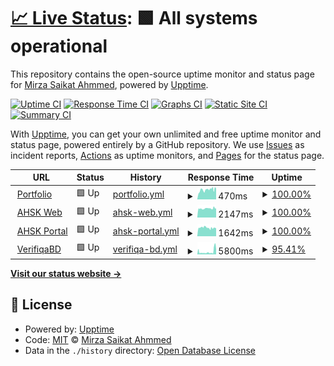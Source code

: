 # [📈 Live Status](https://mirzasaikatahmmed.github.io/uptimeMonitor): <!--live status--> **🟩 All systems operational**

This repository contains the open-source uptime monitor and status page for [Mirza Saikat Ahmmed](https://mirzasaikatahmmed.info/), powered by [Upptime](https://github.com/upptime/upptime).

[![Uptime CI](https://github.com/mirzasaikatahmmed/uptimeMonitor/workflows/Uptime%20CI/badge.svg)](https://github.com/mirzasaikatahmmed/uptimeMonitor/actions?query=workflow%3A%22Uptime+CI%22)
[![Response Time CI](https://github.com/mirzasaikatahmmed/uptimeMonitor/workflows/Response%20Time%20CI/badge.svg)](https://github.com/mirzasaikatahmmed/uptimeMonitor/actions?query=workflow%3A%22Response+Time+CI%22)
[![Graphs CI](https://github.com/mirzasaikatahmmed/uptimeMonitor/workflows/Graphs%20CI/badge.svg)](https://github.com/mirzasaikatahmmed/uptimeMonitor/actions?query=workflow%3A%22Graphs+CI%22)
[![Static Site CI](https://github.com/mirzasaikatahmmed/uptimeMonitor/workflows/Static%20Site%20CI/badge.svg)](https://github.com/mirzasaikatahmmed/uptimeMonitor/actions?query=workflow%3A%22Static+Site+CI%22)
[![Summary CI](https://github.com/mirzasaikatahmmed/uptimeMonitor/workflows/Summary%20CI/badge.svg)](https://github.com/mirzasaikatahmmed/uptimeMonitor/actions?query=workflow%3A%22Summary+CI%22)

With [Upptime](https://upptime.js.org), you can get your own unlimited and free uptime monitor and status page, powered entirely by a GitHub repository. We use [Issues](https://github.com/mirzasaikatahmmed/uptimeMonitor/issues) as incident reports, [Actions](https://github.com/mirzasaikatahmmed/uptimeMonitor/actions) as uptime monitors, and [Pages](https://mirzasaikatahmmed.github.io/uptimeMonitor) for the status page.

<!--start: status pages-->
<!-- This summary is generated by Upptime (https://github.com/upptime/upptime) -->
<!-- Do not edit this manually, your changes will be overwritten -->
<!-- prettier-ignore -->
| URL | Status | History | Response Time | Uptime |
| --- | ------ | ------- | ------------- | ------ |
| <img alt="" src="https://icons.duckduckgo.com/ip3/mirzasaikatahmmed.info.ico" height="13"> [Portfolio](https://mirzasaikatahmmed.info) | 🟩 Up | [portfolio.yml](https://github.com/mirzasaikatahmmed/uptimeMonitor/commits/HEAD/history/portfolio.yml) | <details><summary><img alt="Response time graph" src="./graphs/portfolio/response-time-week.png" height="20"> 470ms</summary><br><a href="https://mirzasaikatahmmed.github.io/uptimeMonitor/history/portfolio"><img alt="Response time 453" src="https://img.shields.io/endpoint?url=https%3A%2F%2Fraw.githubusercontent.com%2Fmirzasaikatahmmed%2FuptimeMonitor%2FHEAD%2Fapi%2Fportfolio%2Fresponse-time.json"></a><br><a href="https://mirzasaikatahmmed.github.io/uptimeMonitor/history/portfolio"><img alt="24-hour response time 519" src="https://img.shields.io/endpoint?url=https%3A%2F%2Fraw.githubusercontent.com%2Fmirzasaikatahmmed%2FuptimeMonitor%2FHEAD%2Fapi%2Fportfolio%2Fresponse-time-day.json"></a><br><a href="https://mirzasaikatahmmed.github.io/uptimeMonitor/history/portfolio"><img alt="7-day response time 470" src="https://img.shields.io/endpoint?url=https%3A%2F%2Fraw.githubusercontent.com%2Fmirzasaikatahmmed%2FuptimeMonitor%2FHEAD%2Fapi%2Fportfolio%2Fresponse-time-week.json"></a><br><a href="https://mirzasaikatahmmed.github.io/uptimeMonitor/history/portfolio"><img alt="30-day response time 453" src="https://img.shields.io/endpoint?url=https%3A%2F%2Fraw.githubusercontent.com%2Fmirzasaikatahmmed%2FuptimeMonitor%2FHEAD%2Fapi%2Fportfolio%2Fresponse-time-month.json"></a><br><a href="https://mirzasaikatahmmed.github.io/uptimeMonitor/history/portfolio"><img alt="1-year response time 453" src="https://img.shields.io/endpoint?url=https%3A%2F%2Fraw.githubusercontent.com%2Fmirzasaikatahmmed%2FuptimeMonitor%2FHEAD%2Fapi%2Fportfolio%2Fresponse-time-year.json"></a></details> | <details><summary><a href="https://mirzasaikatahmmed.github.io/uptimeMonitor/history/portfolio">100.00%</a></summary><a href="https://mirzasaikatahmmed.github.io/uptimeMonitor/history/portfolio"><img alt="All-time uptime 100.00%" src="https://img.shields.io/endpoint?url=https%3A%2F%2Fraw.githubusercontent.com%2Fmirzasaikatahmmed%2FuptimeMonitor%2FHEAD%2Fapi%2Fportfolio%2Fuptime.json"></a><br><a href="https://mirzasaikatahmmed.github.io/uptimeMonitor/history/portfolio"><img alt="24-hour uptime 100.00%" src="https://img.shields.io/endpoint?url=https%3A%2F%2Fraw.githubusercontent.com%2Fmirzasaikatahmmed%2FuptimeMonitor%2FHEAD%2Fapi%2Fportfolio%2Fuptime-day.json"></a><br><a href="https://mirzasaikatahmmed.github.io/uptimeMonitor/history/portfolio"><img alt="7-day uptime 100.00%" src="https://img.shields.io/endpoint?url=https%3A%2F%2Fraw.githubusercontent.com%2Fmirzasaikatahmmed%2FuptimeMonitor%2FHEAD%2Fapi%2Fportfolio%2Fuptime-week.json"></a><br><a href="https://mirzasaikatahmmed.github.io/uptimeMonitor/history/portfolio"><img alt="30-day uptime 100.00%" src="https://img.shields.io/endpoint?url=https%3A%2F%2Fraw.githubusercontent.com%2Fmirzasaikatahmmed%2FuptimeMonitor%2FHEAD%2Fapi%2Fportfolio%2Fuptime-month.json"></a><br><a href="https://mirzasaikatahmmed.github.io/uptimeMonitor/history/portfolio"><img alt="1-year uptime 100.00%" src="https://img.shields.io/endpoint?url=https%3A%2F%2Fraw.githubusercontent.com%2Fmirzasaikatahmmed%2FuptimeMonitor%2FHEAD%2Fapi%2Fportfolio%2Fuptime-year.json"></a></details>
| <img alt="" src="https://icons.duckduckgo.com/ip3/ahskbera.edu.bd.ico" height="13"> [AHSK Web](https://ahskbera.edu.bd) | 🟩 Up | [ahsk-web.yml](https://github.com/mirzasaikatahmmed/uptimeMonitor/commits/HEAD/history/ahsk-web.yml) | <details><summary><img alt="Response time graph" src="./graphs/ahsk-web/response-time-week.png" height="20"> 2147ms</summary><br><a href="https://mirzasaikatahmmed.github.io/uptimeMonitor/history/ahsk-web"><img alt="Response time 2123" src="https://img.shields.io/endpoint?url=https%3A%2F%2Fraw.githubusercontent.com%2Fmirzasaikatahmmed%2FuptimeMonitor%2FHEAD%2Fapi%2Fahsk-web%2Fresponse-time.json"></a><br><a href="https://mirzasaikatahmmed.github.io/uptimeMonitor/history/ahsk-web"><img alt="24-hour response time 2137" src="https://img.shields.io/endpoint?url=https%3A%2F%2Fraw.githubusercontent.com%2Fmirzasaikatahmmed%2FuptimeMonitor%2FHEAD%2Fapi%2Fahsk-web%2Fresponse-time-day.json"></a><br><a href="https://mirzasaikatahmmed.github.io/uptimeMonitor/history/ahsk-web"><img alt="7-day response time 2147" src="https://img.shields.io/endpoint?url=https%3A%2F%2Fraw.githubusercontent.com%2Fmirzasaikatahmmed%2FuptimeMonitor%2FHEAD%2Fapi%2Fahsk-web%2Fresponse-time-week.json"></a><br><a href="https://mirzasaikatahmmed.github.io/uptimeMonitor/history/ahsk-web"><img alt="30-day response time 2123" src="https://img.shields.io/endpoint?url=https%3A%2F%2Fraw.githubusercontent.com%2Fmirzasaikatahmmed%2FuptimeMonitor%2FHEAD%2Fapi%2Fahsk-web%2Fresponse-time-month.json"></a><br><a href="https://mirzasaikatahmmed.github.io/uptimeMonitor/history/ahsk-web"><img alt="1-year response time 2123" src="https://img.shields.io/endpoint?url=https%3A%2F%2Fraw.githubusercontent.com%2Fmirzasaikatahmmed%2FuptimeMonitor%2FHEAD%2Fapi%2Fahsk-web%2Fresponse-time-year.json"></a></details> | <details><summary><a href="https://mirzasaikatahmmed.github.io/uptimeMonitor/history/ahsk-web">100.00%</a></summary><a href="https://mirzasaikatahmmed.github.io/uptimeMonitor/history/ahsk-web"><img alt="All-time uptime 100.00%" src="https://img.shields.io/endpoint?url=https%3A%2F%2Fraw.githubusercontent.com%2Fmirzasaikatahmmed%2FuptimeMonitor%2FHEAD%2Fapi%2Fahsk-web%2Fuptime.json"></a><br><a href="https://mirzasaikatahmmed.github.io/uptimeMonitor/history/ahsk-web"><img alt="24-hour uptime 100.00%" src="https://img.shields.io/endpoint?url=https%3A%2F%2Fraw.githubusercontent.com%2Fmirzasaikatahmmed%2FuptimeMonitor%2FHEAD%2Fapi%2Fahsk-web%2Fuptime-day.json"></a><br><a href="https://mirzasaikatahmmed.github.io/uptimeMonitor/history/ahsk-web"><img alt="7-day uptime 100.00%" src="https://img.shields.io/endpoint?url=https%3A%2F%2Fraw.githubusercontent.com%2Fmirzasaikatahmmed%2FuptimeMonitor%2FHEAD%2Fapi%2Fahsk-web%2Fuptime-week.json"></a><br><a href="https://mirzasaikatahmmed.github.io/uptimeMonitor/history/ahsk-web"><img alt="30-day uptime 100.00%" src="https://img.shields.io/endpoint?url=https%3A%2F%2Fraw.githubusercontent.com%2Fmirzasaikatahmmed%2FuptimeMonitor%2FHEAD%2Fapi%2Fahsk-web%2Fuptime-month.json"></a><br><a href="https://mirzasaikatahmmed.github.io/uptimeMonitor/history/ahsk-web"><img alt="1-year uptime 100.00%" src="https://img.shields.io/endpoint?url=https%3A%2F%2Fraw.githubusercontent.com%2Fmirzasaikatahmmed%2FuptimeMonitor%2FHEAD%2Fapi%2Fahsk-web%2Fuptime-year.json"></a></details>
| <img alt="" src="https://icons.duckduckgo.com/ip3/portal.ahskbera.edu.bd.ico" height="13"> [AHSK Portal](https://portal.ahskbera.edu.bd) | 🟩 Up | [ahsk-portal.yml](https://github.com/mirzasaikatahmmed/uptimeMonitor/commits/HEAD/history/ahsk-portal.yml) | <details><summary><img alt="Response time graph" src="./graphs/ahsk-portal/response-time-week.png" height="20"> 1642ms</summary><br><a href="https://mirzasaikatahmmed.github.io/uptimeMonitor/history/ahsk-portal"><img alt="Response time 1662" src="https://img.shields.io/endpoint?url=https%3A%2F%2Fraw.githubusercontent.com%2Fmirzasaikatahmmed%2FuptimeMonitor%2FHEAD%2Fapi%2Fahsk-portal%2Fresponse-time.json"></a><br><a href="https://mirzasaikatahmmed.github.io/uptimeMonitor/history/ahsk-portal"><img alt="24-hour response time 1536" src="https://img.shields.io/endpoint?url=https%3A%2F%2Fraw.githubusercontent.com%2Fmirzasaikatahmmed%2FuptimeMonitor%2FHEAD%2Fapi%2Fahsk-portal%2Fresponse-time-day.json"></a><br><a href="https://mirzasaikatahmmed.github.io/uptimeMonitor/history/ahsk-portal"><img alt="7-day response time 1642" src="https://img.shields.io/endpoint?url=https%3A%2F%2Fraw.githubusercontent.com%2Fmirzasaikatahmmed%2FuptimeMonitor%2FHEAD%2Fapi%2Fahsk-portal%2Fresponse-time-week.json"></a><br><a href="https://mirzasaikatahmmed.github.io/uptimeMonitor/history/ahsk-portal"><img alt="30-day response time 1662" src="https://img.shields.io/endpoint?url=https%3A%2F%2Fraw.githubusercontent.com%2Fmirzasaikatahmmed%2FuptimeMonitor%2FHEAD%2Fapi%2Fahsk-portal%2Fresponse-time-month.json"></a><br><a href="https://mirzasaikatahmmed.github.io/uptimeMonitor/history/ahsk-portal"><img alt="1-year response time 1662" src="https://img.shields.io/endpoint?url=https%3A%2F%2Fraw.githubusercontent.com%2Fmirzasaikatahmmed%2FuptimeMonitor%2FHEAD%2Fapi%2Fahsk-portal%2Fresponse-time-year.json"></a></details> | <details><summary><a href="https://mirzasaikatahmmed.github.io/uptimeMonitor/history/ahsk-portal">100.00%</a></summary><a href="https://mirzasaikatahmmed.github.io/uptimeMonitor/history/ahsk-portal"><img alt="All-time uptime 100.00%" src="https://img.shields.io/endpoint?url=https%3A%2F%2Fraw.githubusercontent.com%2Fmirzasaikatahmmed%2FuptimeMonitor%2FHEAD%2Fapi%2Fahsk-portal%2Fuptime.json"></a><br><a href="https://mirzasaikatahmmed.github.io/uptimeMonitor/history/ahsk-portal"><img alt="24-hour uptime 100.00%" src="https://img.shields.io/endpoint?url=https%3A%2F%2Fraw.githubusercontent.com%2Fmirzasaikatahmmed%2FuptimeMonitor%2FHEAD%2Fapi%2Fahsk-portal%2Fuptime-day.json"></a><br><a href="https://mirzasaikatahmmed.github.io/uptimeMonitor/history/ahsk-portal"><img alt="7-day uptime 100.00%" src="https://img.shields.io/endpoint?url=https%3A%2F%2Fraw.githubusercontent.com%2Fmirzasaikatahmmed%2FuptimeMonitor%2FHEAD%2Fapi%2Fahsk-portal%2Fuptime-week.json"></a><br><a href="https://mirzasaikatahmmed.github.io/uptimeMonitor/history/ahsk-portal"><img alt="30-day uptime 100.00%" src="https://img.shields.io/endpoint?url=https%3A%2F%2Fraw.githubusercontent.com%2Fmirzasaikatahmmed%2FuptimeMonitor%2FHEAD%2Fapi%2Fahsk-portal%2Fuptime-month.json"></a><br><a href="https://mirzasaikatahmmed.github.io/uptimeMonitor/history/ahsk-portal"><img alt="1-year uptime 100.00%" src="https://img.shields.io/endpoint?url=https%3A%2F%2Fraw.githubusercontent.com%2Fmirzasaikatahmmed%2FuptimeMonitor%2FHEAD%2Fapi%2Fahsk-portal%2Fuptime-year.json"></a></details>
| <img alt="" src="https://icons.duckduckgo.com/ip3/verifiqabd.com.ico" height="13"> [VerifiqaBD](https://verifiqabd.com) | 🟩 Up | [verifiqa-bd.yml](https://github.com/mirzasaikatahmmed/uptimeMonitor/commits/HEAD/history/verifiqa-bd.yml) | <details><summary><img alt="Response time graph" src="./graphs/verifiqa-bd/response-time-week.png" height="20"> 5800ms</summary><br><a href="https://mirzasaikatahmmed.github.io/uptimeMonitor/history/verifiqa-bd"><img alt="Response time 5553" src="https://img.shields.io/endpoint?url=https%3A%2F%2Fraw.githubusercontent.com%2Fmirzasaikatahmmed%2FuptimeMonitor%2FHEAD%2Fapi%2Fverifiqa-bd%2Fresponse-time.json"></a><br><a href="https://mirzasaikatahmmed.github.io/uptimeMonitor/history/verifiqa-bd"><img alt="24-hour response time 11664" src="https://img.shields.io/endpoint?url=https%3A%2F%2Fraw.githubusercontent.com%2Fmirzasaikatahmmed%2FuptimeMonitor%2FHEAD%2Fapi%2Fverifiqa-bd%2Fresponse-time-day.json"></a><br><a href="https://mirzasaikatahmmed.github.io/uptimeMonitor/history/verifiqa-bd"><img alt="7-day response time 5800" src="https://img.shields.io/endpoint?url=https%3A%2F%2Fraw.githubusercontent.com%2Fmirzasaikatahmmed%2FuptimeMonitor%2FHEAD%2Fapi%2Fverifiqa-bd%2Fresponse-time-week.json"></a><br><a href="https://mirzasaikatahmmed.github.io/uptimeMonitor/history/verifiqa-bd"><img alt="30-day response time 5553" src="https://img.shields.io/endpoint?url=https%3A%2F%2Fraw.githubusercontent.com%2Fmirzasaikatahmmed%2FuptimeMonitor%2FHEAD%2Fapi%2Fverifiqa-bd%2Fresponse-time-month.json"></a><br><a href="https://mirzasaikatahmmed.github.io/uptimeMonitor/history/verifiqa-bd"><img alt="1-year response time 5553" src="https://img.shields.io/endpoint?url=https%3A%2F%2Fraw.githubusercontent.com%2Fmirzasaikatahmmed%2FuptimeMonitor%2FHEAD%2Fapi%2Fverifiqa-bd%2Fresponse-time-year.json"></a></details> | <details><summary><a href="https://mirzasaikatahmmed.github.io/uptimeMonitor/history/verifiqa-bd">95.41%</a></summary><a href="https://mirzasaikatahmmed.github.io/uptimeMonitor/history/verifiqa-bd"><img alt="All-time uptime 95.45%" src="https://img.shields.io/endpoint?url=https%3A%2F%2Fraw.githubusercontent.com%2Fmirzasaikatahmmed%2FuptimeMonitor%2FHEAD%2Fapi%2Fverifiqa-bd%2Fuptime.json"></a><br><a href="https://mirzasaikatahmmed.github.io/uptimeMonitor/history/verifiqa-bd"><img alt="24-hour uptime 76.29%" src="https://img.shields.io/endpoint?url=https%3A%2F%2Fraw.githubusercontent.com%2Fmirzasaikatahmmed%2FuptimeMonitor%2FHEAD%2Fapi%2Fverifiqa-bd%2Fuptime-day.json"></a><br><a href="https://mirzasaikatahmmed.github.io/uptimeMonitor/history/verifiqa-bd"><img alt="7-day uptime 95.41%" src="https://img.shields.io/endpoint?url=https%3A%2F%2Fraw.githubusercontent.com%2Fmirzasaikatahmmed%2FuptimeMonitor%2FHEAD%2Fapi%2Fverifiqa-bd%2Fuptime-week.json"></a><br><a href="https://mirzasaikatahmmed.github.io/uptimeMonitor/history/verifiqa-bd"><img alt="30-day uptime 95.45%" src="https://img.shields.io/endpoint?url=https%3A%2F%2Fraw.githubusercontent.com%2Fmirzasaikatahmmed%2FuptimeMonitor%2FHEAD%2Fapi%2Fverifiqa-bd%2Fuptime-month.json"></a><br><a href="https://mirzasaikatahmmed.github.io/uptimeMonitor/history/verifiqa-bd"><img alt="1-year uptime 95.45%" src="https://img.shields.io/endpoint?url=https%3A%2F%2Fraw.githubusercontent.com%2Fmirzasaikatahmmed%2FuptimeMonitor%2FHEAD%2Fapi%2Fverifiqa-bd%2Fuptime-year.json"></a></details>

<!--end: status pages-->

[**Visit our status website →**](https://mirzasaikatahmmed.github.io/uptimeMonitor)

## 📄 License

- Powered by: [Upptime](https://github.com/upptime/upptime)
- Code: [MIT](./LICENSE) © [Mirza Saikat Ahmmed](https://mirzasaikatahmmed.info/)
- Data in the `./history` directory: [Open Database License](https://opendatacommons.org/licenses/odbl/1-0/)
